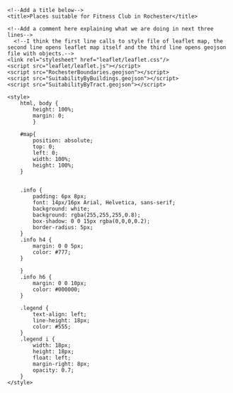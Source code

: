 <!DOCTYPE html>
<html>
<head>
	
    <!--Add a title below-->
	<title>Places suitable for Fitness Club in Rochester</title>

    <!--Add a comment here explaining what we are doing in next three lines-->
      <!--I think the first line calls to style file of leaflet map, the second line opens leaflet map itself and the third line opens geojson file with objects.-->
	<link rel="stylesheet" href="leaflet/leaflet.css"/>
    <script src="leaflet/leaflet.js"></script>
    <script src="RochesterBoundaries.geojson"></script> 
    <script src="SuitabilityByBuildings.geojson"></script>
    <script src="SuitabilityByTract.geojson"></script>
    
    <style>
		html, body {
			height: 100%;
			margin: 0;
            }
            
        #map{
            position: absolute;
            top: 0;
            left: 0;
            width: 100%;
            height: 100%;
        }
        
    
		.info {
			padding: 6px 8px;
			font: 14px/16px Arial, Helvetica, sans-serif;
			background: white;
			background: rgba(255,255,255,0.8);
			box-shadow: 0 0 15px rgba(0,0,0,0.2);
			border-radius: 5px;
		}
		.info h4 {
			margin: 0 0 5px;
			color: #777;
		}
		
		}
		.info h6 {
			margin: 0 0 10px;
			color: #000000;
		}

		.legend {
			text-align: left;
			line-height: 18px;
			color: #555;
		}
		.legend i {
			width: 18px;
			height: 18px;
			float: left;
			margin-right: 8px;
			opacity: 0.7;
		}
    </style>
	
</head>
<body>
<!--This is the div element where the map will go, it is given the id="map" which will be referenced below-->
<div id="map"></div>

<script>
	
	   <!--Add a comment here -->
    <!--Lines below escribe which  stile of the map we want to use. As I understand we are goin to use Stamen design and creativecommos. for map data we are going to use openstreet map. We make max zoom as 20 and min zoom as 0.   -->
    
	var basemap = L.tileLayer('https://{s}.basemaps.cartocdn.com/light_all/{z}/{x}/{y}{r}.png', {
	      attribution: '&copy; <a href="https://www.openstreetmap.org/copyright">OpenStreetMap</a> contributors &copy; <a href="https://carto.com/attributions">CARTO</a>',
	      subdomains: 'abcd',
	      maxZoom: 19
    }); 
    
	
	//here we actually add the  geoJson SuitabilityByTract file and set the style but calling the style function
    // and calling the onEachFeature function to handle dynamic events (hover or mouseover, click, mouseout) 
	var SuitabilityByTract = L.geoJson(SuitabilityByTract, {style: style,  onEachFeature: onEachFeature});
	
	// this is a function to setting up the color scheme the CBG geojson layer in the map will use, using kind of an orange to red 
    //this function gets called below 
    //you ccould change to a different system
	
  	function style(feature) {
      return {
        fillColor: getColor(feature.properties.MEAN),
        weight: 0,
        opacity: 1,
        fillOpacity: 0.7
      };
    }
    
    // this is a function to setting up the color scheme the CBG geojson layer in the map will use, using kind of an orange to red 
    //this function gets called below 
    //you ccould change to a different system
	function getColor(d) {
		return  d > 18.51 ?	 '#00ff2f':	
		        d > 18.10 ?  '#eeff00':
				d > 16.94 ?  '#ff9500':
				d > 15.56 ?  '#ff5100':
						   '#ff0000';
	}	
        
    //here we actually add the SuitabilityByBuildings geojson file and set the style but calling the style function
    // and calling the onEachFeature function to handle dynamic events (hover or mouseover, click, mouseout) 
	var SuitabilityByBuildings = L.geoJson(SuitabilityByBuildings, {style: style2, onEachFeature: onEachFeature2});
	
	function style2(feature) {
      return {
        fillColor: getColor2(feature.properties.gridcode),
        weight: 0.4,
        opacity: 1,
        fillOpacity: 1
      };
    }
		
// this is a function to setting up the color scheme the CBG geojson layer in the map will use, using kind of an orange to red 
    //this function gets called below 
    //you ccould change to a different system
	function getColor2(d) {
		return  d > 19 ?  '#00ff2f' :
				d > 18 ?  '#eeff00' :
				d > 17 ?  '#ff9500' :
				d > 0  ?  '#ff5100' :
						'#ff0000';
	}	
		
	var boundaries = L.geoJSON(RochesterBoundaries, {
          style: {
            color: "#706f6e",
            weight: 0.7,
            fillOpacity: 0.0
            
        }
    })
    
    
    <!--Here we are going to open our map with central coordinates 42.0667, -93.4 and with zoom level 9 -->
	var map = L.map('map', {
		  center: [44.024411, -92.472319],
          zoom: 11,
          layers: [ basemap, boundaries, SuitabilityByTract, SuitabilityByBuildings],
         
     });

    var overlays = {
          "Tracts": SuitabilityByTract,
          "Buildings": SuitabilityByBuildings,
          "Boundaries": boundaries
     };
    L.control.layers(null,overlays).addTo(map);

        // create a control which will go in a div element and will display information from the GeoJson files
	var info = L.control();

    //create the div element, doing this through JavaScript, could have done differently (HTML)
	info.onAdd = function(map) {
		this._div = L.DomUtil.create('div', 'info');
		this.update();
		return this._div;
	};

    //where we set up the information that will be presented in the info window in the uppper right
    //the props are the attributes being read from the CBG geojson 
	info.update = function(props) {
	  
		this._div.innerHTML = '<h4>Suitability model for a fitness club from Cedar Falls</h4>' + 
		'<p> The results were obtained on the basis of competitor locations, <br> socio-demographic data, as well as proximity to restaurants and cafes</p>' +
		  (props ? '<br/>' + props.NAMELSAD +  '<br/><br/>' +
            props.MEAN + ' points by suitability model<br/><br/>' +
            props.gridcode + ' points by suitability model for building<br/><br/>'
			: 'Hover over a Tract');
	};	info.addTo(map);
 	
    
     
 
    

    //this function is the code that gets called from below when user hovers on polygon
    //it changes sytling of the polygon hovered on and then updates the info element in the upper right
	function highlightFeature(e) {
		var layer = e.target;

		layer.setStyle({
			weight: 5,
			color: '#666',
			dashArray: '',
			fillOpacity: 0.7
		});

		if (!L.Browser.ie && !L.Browser.opera && !L.Browser.edge) {
			layer.bringToFront();
		}

		info.update(layer.feature.properties);
	}

    //resets the polygon symbology after user moves cursor off the polygon
	function resetHighlight(e) {
		SuitabilityByTract.resetStyle(e.target);
		info.update();
	}

    //resets the polygon symbology after user moves cursor off the polygon
	function resetHighlight2(e) {
		SuitabilityByBuildings.resetStyle(e.target);
		info.update();
	}
    //onEachFeature is a leaflet function where we indicate what we want to do on certain events
    //in this case, we call two specific functions for when mouseover (change stying to highlight polygon hovered over)
    //or mouseout (reset styling for polygon) events happen
	function onEachFeature(feature, layer) {
		layer.on({
			mouseover: highlightFeature,
			mouseout: resetHighlight,

		});
	}

   function onEachFeature2(feature, layer) {
		layer.on({
			mouseover: highlightFeature,
			mouseout: resetHighlight2,

		});
	}

//  Legend

    var legend = L.control({position: 'bottomright'});
    legend.onAdd = function (map) {

    var div = L.DomUtil.create('div', 'info legend');
        grades = [19, 18, 17, 0],
        labels = ['<strong>Suitability</strong>'],
        categories = ['High','Medium','Medium-Low','Low'];

    for (var i = 0; i < grades.length; i++) {

            div.innerHTML += 
            labels.push(
                '<i style="background:' + getColor(grades[i]+0.5) + '"></i> ' +
            (categories[i] ? categories[i] : '+'));

        }
        div.innerHTML = labels.join('<br>');
    return div;
    };
    legend.addTo(map);

</script>

</body>
</html>
